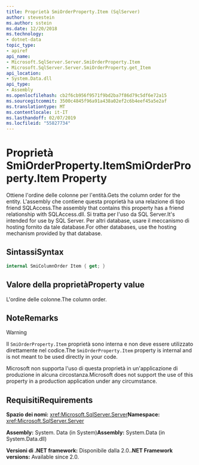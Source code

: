 ```yaml
---
title: Proprietà SmiOrderProperty.Item (SqlServer)
author: stevestein
ms.author: sstein
ms.date: 12/20/2018
ms.technology:
- dotnet-data
topic_type:
- apiref
api_name:
- Microsoft.SqlServer.Server.SmiOrderProperty.Item
- Microsoft.SqlServer.Server.SmiOrderProperty.get_Item
api_location:
- System.Data.dll
api_type:
- Assembly
ms.openlocfilehash: cb2f6cb956f9571f9bd2ba7f86d79c5df6e72a15
ms.sourcegitcommit: 3500c4845f96a91a438a02ef2c6b4eef45a5e2af
ms.translationtype: MT
ms.contentlocale: it-IT
ms.lasthandoff: 02/07/2019
ms.locfileid: "55827734"
---
```

# <a name="smiorderpropertyitem-property"></a><span data-ttu-id="76f18-102">Proprietà SmiOrderProperty.Item</span><span class="sxs-lookup"><span data-stu-id="76f18-102">SmiOrderProperty.Item Property</span></span>

<span data-ttu-id="76f18-103">Ottiene l'ordine delle colonne per l'entità.</span><span class="sxs-lookup"><span data-stu-id="76f18-103">Gets the column order for the entity.</span></span> <span data-ttu-id="76f18-104">L'assembly che contiene questa proprietà ha una relazione di tipo friend SQLAccess.</span><span class="sxs-lookup"><span data-stu-id="76f18-104">The assembly that contains this property has a friend relationship with SQLAccess.dll.</span></span> <span data-ttu-id="76f18-105">Si tratta per l'uso da SQL Server.</span><span class="sxs-lookup"><span data-stu-id="76f18-105">It's intended for use by SQL Server.</span></span> <span data-ttu-id="76f18-106">Per altri database, usare il meccanismo di hosting fornito da tale database.</span><span class="sxs-lookup"><span data-stu-id="76f18-106">For other databases, use the hosting mechanism provided by that database.</span></span>

## <a name="syntax"></a><span data-ttu-id="76f18-107">Sintassi</span><span class="sxs-lookup"><span data-stu-id="76f18-107">Syntax</span></span>

```csharp
internal SmiColumnOrder Item { get; }
```

## <a name="property-value"></a><span data-ttu-id="76f18-108">Valore della proprietà</span><span class="sxs-lookup"><span data-stu-id="76f18-108">Property value</span></span>

<span data-ttu-id="76f18-109">L'ordine delle colonne.</span><span class="sxs-lookup"><span data-stu-id="76f18-109">The column order.</span></span>

## <a name="remarks"></a><span data-ttu-id="76f18-110">Note</span><span class="sxs-lookup"><span data-stu-id="76f18-110">Remarks</span></span>

> [!WARNING]
> <span data-ttu-id="76f18-111">Il `SmiOrderProperty.Item` proprietà sono interna e non deve essere utilizzato direttamente nel codice.</span><span class="sxs-lookup"><span data-stu-id="76f18-111">The `SmiOrderProperty.Item` property is internal and is not meant to be used directly in your code.</span></span>
>
> <span data-ttu-id="76f18-112">Microsoft non supporta l'uso di questa proprietà in un'applicazione di produzione in alcuna circostanza.</span><span class="sxs-lookup"><span data-stu-id="76f18-112">Microsoft does not support the use of this property in a production application under any circumstance.</span></span>

## <a name="requirements"></a><span data-ttu-id="76f18-113">Requisiti</span><span class="sxs-lookup"><span data-stu-id="76f18-113">Requirements</span></span>

<span data-ttu-id="76f18-114">**Spazio dei nomi:** <xref:Microsoft.SqlServer.Server></span><span class="sxs-lookup"><span data-stu-id="76f18-114">**Namespace:** <xref:Microsoft.SqlServer.Server></span></span>

<span data-ttu-id="76f18-115">**Assembly:** System. Data (in System)</span><span class="sxs-lookup"><span data-stu-id="76f18-115">**Assembly:** System.Data (in System.Data.dll)</span></span>

<span data-ttu-id="76f18-116">**Versioni di .NET framework:** Disponibile dalla 2.0.</span><span class="sxs-lookup"><span data-stu-id="76f18-116">**.NET Framework versions:** Available since 2.0.</span></span>